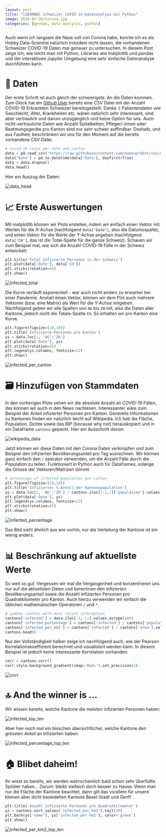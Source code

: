 ```yaml
---
layout: post
title: "[GERMAN] Schweizer COVID-19 Datenanalyse mit Python"
image: 2020-03-26/corona.jpg
categories: [german, data-analysis, python]
---
```


Auch wenn ich langsam die Nase voll von Corona habe, konnte ich es als Hobby Data-Scientist natürlich trotzdem nicht lassen, die vorhandenen Schweizer COVID-19 Daten mal genauer zu untersuchen. In diesem Post zeige ich, wie leicht man mit Python, Libraries wie matplotlib und pandas und der interaktiven Jupyter Umgebung eine sehr einfache Datenanalyse durchführen kann.

# 📜 Daten
Der erste Schritt ist auch gleich der schwierigste: An die Daten kommen.
Zum Glück hat ein [Github User](https://github.com/daenuprobst/covid19-cases-switzerland) bereits eine CSV Datei mit der Anzahl COVID-19 Erkrankten Schweizer bereitsgestellt. Danke :)
Patientendaten wie Geschlecht, Alter, Krankheiten etc. wären natürlich sehr interessant, sind aber vertraulich und darum unzugänglich und keine Option für uns.
Auch nicht-vertrauliche Daten wie Anzahl Spitalbetten, Pfleger/-innen oder Beatmungsgeräte pro Kanton sind nur sehr schwer auffindbar.
Deshalb, und aus Faulheit, beschränken wir uns für den Moment auf die bereits vorhandene CSV Datei.

```python
# covid-19 cases per date and canton
data = pd.read_csv('https://raw.githubusercontent.com/daenuprobst/covid19-cases-switzerland/master/covid19_cases_switzerland.csv')
data['Date'] = pd.to_datetime(data['Date'], dayfirst=True)
data = data.dropna()
data.head()
```

Hier ein Auszug der Daten:

![data_head](/images/2020-03-26/data_head.jpg)

# 📈 Erste Auswertungen 
Mit matplotlib können wir Plots erstellen, indem wir einfach einen Vektor mit Werten für die X-Achse (nachfolgend `data['Date']`, also die Datumsspalte), und einen Vektor für die Werte der Y-Achse angeben (nachfolgend `data['CH']`, das ist die Total-Spalte für die ganze Schweiz). Schauen wir zum Beispiel mal, wie sich die Anzahl COVID-19 Fälle in der Schweiz entwickelt:

```python
plt.title('Total infizierte Personen in der Schweiz')
plt.plot(data['Date'], data['CH'])
plt.xticks(rotation=45)
plt.show()
```

![infected_total](/images/2020-03-26/infected_total.jpg)

Die Kurve verläuft exponentiell - war auch nicht anders zu erwarten bei einer Pandemie.
Anstatt einen Vektor, können wir dem Plot auch mehrere Vektoren (bzw. eine Matrix) als Wert für die Y-Achse mitgeben. Nachfolgend geben wir alle Spalten von `AG` bis `ZH` mit, also die Daten aller Kantone, jedoch nicht die Totals-Spalte `CH`. So erhalten wir pro Kanton eine Kurve.

```python
plt.figure(figsize=(10,10))
plt.title('Infizierte Personen pro Kanton')
ys = data.loc[:, 'AG':'ZH']
plt.plot(data['Date'], ys)
plt.xticks(rotation=45)
plt.legend(ys.columns, fontsize=12)
plt.show()
```

![infected_per_canton](/images/2020-03-26/infected_per_canton.jpg)

# 🗃️ Hinzufügen von Stammdaten
In den vorherigen Plots sehen wir die absolute Anzahl an COVID-19 Fällen, das können wir auch in den News nachlesen. Interessanter wäre zum Beispiel der Anteil infizierter Personen pro Kanton. Generelle Informationen zu Kantonen finden wir natürlich leicht auf Wikipedia. Ich hab die Fläche, Population, Dichte sowie das BIP (because why not) herauskopiert und in ein Dataframe `cantons` gepackt. Hier ein Ausschnitt davon:

![wikipedia_data](/images/2020-03-26/wikipedia_data.jpg)

Jetzt können wir diese Daten mit den Corona Daten verknüpfen und zum Beispiel den infizierten Bevölkerungsanteil pro Tag ausrechnen. Wir können ganz einfach den `/` operator verwenden, um die Anzahl Fälle durch die Population zu teilen. Funktioniert in Python auch für Dataframes, solange die Grösse der Vektoren/Matrizen stimmt.

```python
# percentage of infected population per canton
plt.figure(figsize=(10,10))
plt.title('Infizierter %-Anteil der Kantonspopulation')
ys = data.loc[:, 'AG':'ZH'] / cantons.iloc[:-1,:]['population'].values*100 #iloc to remove the CH column
plt.plot(data['Date'], ys)
plt.legend(ys.columns, fontsize=12)
plt.xticks(rotation=45)
plt.show()
```

![infected_percentage](/images/2020-03-26/infected_percentage.jpg)

Das Bild sieht ähnlich aus wie vorhin, nur die Verteilung der Kantone ist ein wenig anders. 

# 📊 Beschränkung auf aktuellste Werte
So weit so gut. Vergessen wir mal die Vergangenheit und konzentrieren uns nur auf die aktuellsten Daten und berechnen den infizierten Bevölkerungsanteil sowie die Anzahl infizierten Personen pro Quadratkilometer pro Kanton. Auch hierzu verwenden wir einfach die üblichen mathematischen Operatoren `/` und `*`.

```python
# update cantons with most recent information
cantons['infected'] = data.iloc[-1, 1:].values.astype(int)
cantons['infected_percentage'] = cantons['infected'] / cantons['population'].values*100
cantons['infected_per_km2'] = cantons['infected'] / cantons['area'].values
cantons.head()
```

Nur der Vollständigkeit halber zeige ich nachfolgend auch, wie der Pearson Korrelationskoeffizient berechnet und visualisiert werden kann. In diesem Beispiel ist jedoch keine interessante Korrelation vorhanden.

```python
corr = cantons.corr()
corr.style.background_gradient(cmap='Reds').set_precision(2)
```

![corr](/images/2020-03-26/corr.jpg)

# 🔝 And the winner is ...

Wir wissen bereits, welche Kantone die meisten infizierten Personen haben:

![infected_top_ten](/images/2020-03-26/infected_top_ten.jpg)

Aber hier noch mal ein bisschen übersichtlicher, welche Kantone den grössten *Anteil* an Infizierten haben:

![infected_percentage_top_ten](/images/2020-03-26/infected_percentage_top_ten.jpg)

# 🏠 Blibet daheim!
Ihr wisst es bereits, wir werden wahrscheinlich bald schon sehr überfüllte Spitäler haben... Darum: bleibt vielleich doch besser zu Hause. Wenn man nur die Fläche der Kantone beachtet, dann gilt das vorallem für unsere kleinen aber dicht besiedelten Kantone Basel-Stadt und Genf!

```python
plt.title('Anzahl infizierte Personen pro Quadratkilometer')
ys = cantons.sort_values('infected_per_km2').tail(10)
plt.barh(ys['name'], ys['infected_per_km2'], color='green')
plt.show()
```

![infected_per_km2_top_ten](/images/2020-03-26/infected_per_km2_top_ten.jpg)
